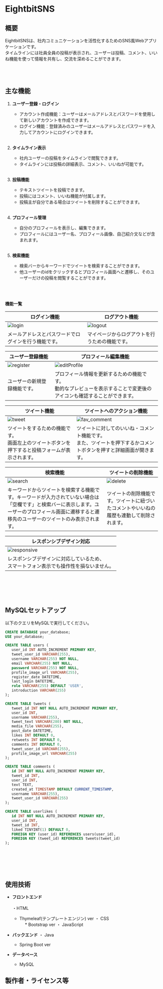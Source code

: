 # EightbitSNS

## 概要
EightbitSNSは、社内コミュニケーションを活性化するためのSNS風Webアプリケーションです。<br>タイムラインには社員全員の投稿が表示され、ユーザーは投稿、コメント、いいね機能を使って情報を共有し、交流を深めることができます。<br><br><br><br>

## 主な機能
1. **ユーザー登録・ログイン**
   - アカウント作成機能：ユーザーはメールアドレスとパスワードを使用して新しいアカウントを作成できます。
   - ログイン機能：登録済みのユーザーはメールアドレスとパスワードを入力してアカウントにログインできます。
   <br><br>
2. **タイムライン表示**
   - 社内ユーザーの投稿をタイムラインで閲覧できます。
   - タイムラインには投稿の詳細表示、コメント、いいねが可能です。
   <br><br>
3. **投稿機能**
   - テキストツイートを投稿できます。
   - 投稿にはコメント、いいね機能が付属します。
   - 投稿主が自分である場合はツイートを削除することができます。
   <br><br>
4. **プロフィール管理**
   - 自分のプロフィールを表示し、編集できます。
   - プロフィールにはユーザー名、プロフィール画像、自己紹介文などが含まれます。
   <br><br>

5. **検索機能**
   - 検索バーからキーワードでツイートを検索することができます。
   - 他ユーザーのidをクリックするとプロフィール画面へと遷移し、そのユーザーだけの投稿を閲覧することができます。
     <br><br><br><br>
     
**機能一覧**

| ログイン機能 | ログアウト機能 |
|---------------|----------------|
|![login](https://github.com/luizyrvin/EightbitSNS/assets/171106589/08892e67-0da5-45fe-a32b-e92088c0e2e0)|![logout](https://github.com/luizyrvin/EightbitSNS/assets/171106589/1814cf57-4776-4f1a-ade7-0947b4b3a294)|
| メールアドレスとパスワードでログインを行う機能です。 | マイページからログアウトを行うための機能です。 |

| ユーザー登録機能 | プロフィール編集機能 |
|---------------|----------------|
|![register](https://github.com/luizyrvin/EightbitSNS/assets/171106589/e8a6f35c-2d0a-49ac-92f6-f7449b18464c)|![editProfile](https://github.com/luizyrvin/EightbitSNS/assets/171106589/437e8057-9a41-4207-b788-b33d18fc3287)|
|ユーザーの新規登録機能です。| プロフィール情報を更新するための機能です。<br> 動的なプレビューを表示することで変更後のアイコンも確認することができます。|

| ツイート機能 | ツイートへのアクション機能 |
|---------------|----------------|
|![tweet](https://github.com/luizyrvin/EightbitSNS/assets/171106589/653af62d-0d8d-4460-9357-74d5ef32993a)|![fav_comment](https://github.com/luizyrvin/EightbitSNS/assets/171106589/b5a3205c-1bc9-4de2-887a-4510d2c7bcbb)|
|ツイートをするための機能です。<br>画面左上のツイートボタンを押下すると投稿フォームが表示されます。| ツイートに対してのいいね・コメント機能です。<br>また、ツイートを押下するかコメントボタンを押すと詳細画面が開きます。|

| 検索機能 | ツイートの削除機能 |
|---------------|----------------|
|![search](https://github.com/luizyrvin/EightbitSNS/assets/171106589/79e42371-7167-4be3-8812-e154186e3523)|![delete](https://github.com/luizyrvin/EightbitSNS/assets/171106589/55e76592-5547-4da9-aec7-7d8f28ebfa80)|
|キーワードからツイートを検索する機能です。キーワードが入力されていない場合は「空欄です」と検索バーに表示します。ユーザーのプロフィール画面に遷移すると遷移先のユーザーのツイートのみ表示されます。|ツイートの削除機能です。ツイートに紐づいたコメントやいいねの履歴も連動して削除されます。|

| レスポンシブデザイン対応 |
|-------------------------|
|![responsive](https://github.com/luizyrvin/EightbitSNS/assets/171106589/1acc3148-2529-4fb7-8185-61ba4783e56b)|
|レスポンシブデザインに対応しているため、<br>スマートフォン表示でも操作性を損ないません。|

<br><br><br><br>

## MySQLセットアップ
以下のクエリをMySQLで実行してください。
 ```sql
CREATE DATABASE your_database;
USE your_database;

CREATE TABLE users (
    user_id INT AUTO_INCREMENT PRIMARY KEY,
    tweet_user_id VARCHAR(255),
    username VARCHAR(255) NOT NULL,
    email VARCHAR(255) NOT NULL,
    password VARCHAR(255) NOT NULL,
    profile_image_url VARCHAR(255),
    register_date DATETIME,
    last_login DATETIME,
    role VARCHAR(255) DEFAULT 'USER',
    introduction VARCHAR(255)
);

CREATE TABLE tweets (
    tweet_id INT NOT NULL AUTO_INCREMENT PRIMARY KEY,
    user_id INT,
    username VARCHAR(255),
    tweet_text VARCHAR(280) NOT NULL,
    media_file VARCHAR(255),
    post_date DATETIME,
    likes INT DEFAULT 0,
    retweets INT DEFAULT 0,
    comments INT DEFAULT 0,
    tweet_user_id VARCHAR(255),
    profile_image_url VARCHAR(255)
);

CREATE TABLE comments (
    id INT NOT NULL AUTO_INCREMENT PRIMARY KEY,
    tweet_id INT,
    user_id INT,
    text TEXT,
    created_at TIMESTAMP DEFAULT CURRENT_TIMESTAMP,
    username VARCHAR(255),
    tweet_user_id VARCHAR(255)
);

CREATE TABLE userlikes (
    id INT NOT NULL AUTO_INCREMENT PRIMARY KEY,
    user_id INT,
    tweet_id INT,
    liked TINYINT(1) DEFAULT 0,
    FOREIGN KEY (user_id) REFERENCES users(user_id),
    FOREIGN KEY (tweet_id) REFERENCES tweets(tweet_id)
);
 ```
<br><br><br><br>

## 使用技術
- **フロントエンド**
  <br><br>
  ・HTML<br>
     * Thymeleaf(テンプレートエンジン) ver
  ・ CSS<br>
  　 * Bootstrap ver
  ・ JavaScript

- **バックエンド**
  ・ Java
     - Spring Boot ver

- **データベース**
  - MySQL

## 製作者・ライセンス等
